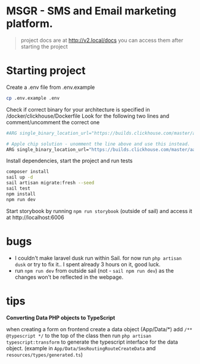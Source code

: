 # MSGR - SMS and Email marketing platform.


> project docs are at http://v2.local/docs you can access them after starting the project

# Starting project
Create a .env file from .env.example
```bash
cp .env.example .env
```

Check if correct binary for your architecture is specified in /docker/clickhouse/Dockerfile
Look for the following two lines and comment/uncomment the correct one
```bash
#ARG single_binary_location_url="https://builds.clickhouse.com/master/amd64/clickhouse"

# Apple chip solution - unomment the line above and use this instead.
ARG single_binary_location_url="https://builds.clickhouse.com/master/aarch64/clickhouse"
````

Install dependencies, start the project and run tests
```bash
composer install
sail up -d
sail artisan migrate:fresh --seed
sail test
npm install
npm run dev
```

Start storybook by running `npm run storybook` (outside of sail) and access it at http://localhost:6006

# bugs
- I couldn't make laravel dusk run within Sail. for now run `php artisan dusk` or try to fix it.. I spent already 3 hours on it, good luck.
- run `npm run dev` from outside sail (not - `sail npm run dev`) as the changes won't be reflected in the webpage.

# tips #
**Converting Data PHP objects to TypeScript**

when creating a form on frontend create a data object (App/Data/*) add `/** @typescript */` to the top of the class then run `php artisan typescript:transform` to generate the typescript interface for the data object. (example in `App/Data/SmsRoutingRouteCreateData` and `resources/types/generated.ts`)